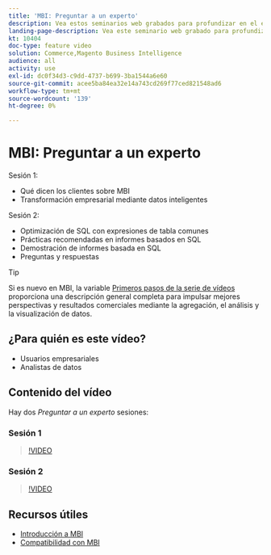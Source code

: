 ```yaml
---
title: 'MBI: Preguntar a un experto'
description: Vea estos seminarios web grabados para profundizar en el equipo de productos de MBI, incluida la transformación del negocio a través de datos inteligentes.
landing-page-description: Vea este seminario web grabado para profundizar en el equipo de productos de MBI, incluida la transformación empresarial a través de datos inteligentes.
kt: 10404
doc-type: feature video
solution: Commerce,Magento Business Intelligence
audience: all
activity: use
exl-id: dc0f34d3-c9dd-4737-b699-3ba1544a6e60
source-git-commit: acee5ba84ea32e14a743cd269f77ced821548ad6
workflow-type: tm+mt
source-wordcount: '139'
ht-degree: 0%

---
```


# MBI: Preguntar a un experto

Sesión 1:

- Qué dicen los clientes sobre MBI
- Transformación empresarial mediante datos inteligentes

Sesión 2:

- Optimización de SQL con expresiones de tabla comunes
- Prácticas recomendadas en informes basados en SQL
- Demostración de informes basada en SQL
- Preguntas y respuestas

>[!TIP]
>
>Si es nuevo en MBI, la variable [Primeros pasos de la serie de vídeos](./../1-overview.md) proporciona una descripción general completa para impulsar mejores perspectivas y resultados comerciales mediante la agregación, el análisis y la visualización de datos.

## ¿Para quién es este vídeo?

- Usuarios empresariales
- Analistas de datos

## Contenido del vídeo

Hay dos _Preguntar a un experto_ sesiones:

### Sesión 1

>[!VIDEO](https://video.tv.adobe.com/v/342409?quality=12&learn=on)

### Sesión 2

>[!VIDEO](https://video.tv.adobe.com/v/342410?quality=12&learn=on)

## Recursos útiles

- [Introducción a MBI](https://docs.magento.com/mbi/getting-started/getting-started.html)
- [Compatibilidad con MBI](https://support.magento.com/hc/en-us/articles/360016730811)
